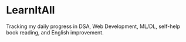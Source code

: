 # LearnItAll
Tracking my daily progress in DSA, Web Development, ML/DL, self-help book reading, and English improvement.

